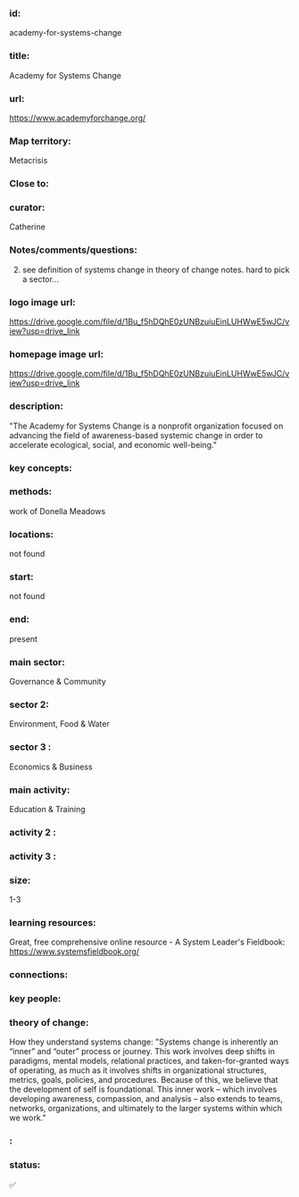 ### id: 
  academy-for-systems-change
### title: 
  Academy for Systems Change
### url: 
  https://www.academyforchange.org/
### Map territory: 
  Metacrisis
### Close to: 
  
### curator: 
  Catherine
### Notes/comments/questions: 
  2. see definition of systems change in theory of change notes. hard to pick a sector...
### logo image url: 
  https://drive.google.com/file/d/1Bu_f5hDQhE0zUNBzuiuEinLUHWwE5wJC/view?usp=drive_link
### homepage image url: 
  https://drive.google.com/file/d/1Bu_f5hDQhE0zUNBzuiuEinLUHWwE5wJC/view?usp=drive_link
### description: 
  "The Academy for Systems Change is a nonprofit organization focused on advancing the field of awareness-based systemic change in order to accelerate ecological, social, and economic well-being."
### key concepts: 
  
### methods: 
  work of Donella Meadows
### locations: 
  not found
### start: 
  not found
### end: 
  present
### main sector: 
  Governance & Community
### sector 2: 
  Environment, Food & Water
### sector 3 : 
  Economics & Business
### main activity: 
  Education & Training
### activity 2 : 
  
### activity 3 : 
  
### size: 
  1-3
### learning resources: 
  Great, free comprehensive online resource - A System Leader's Fieldbook: https://www.systemsfieldbook.org/
### connections: 
  
### key people: 
  
### theory of change: 
  How they understand systems change: "Systems change is inherently an “inner” and “outer” process or journey. This work involves deep shifts in paradigms, mental models, relational practices, and taken-for-granted ways of operating, as much as it involves shifts in organizational structures, metrics, goals, policies, and procedures. Because of this, we believe that the development of self is foundational. This inner work – which involves developing awareness, compassion, and analysis – also extends to teams, networks, organizations, and ultimately to the larger systems within which we work."
### : 
  
### status: 
  ✅
